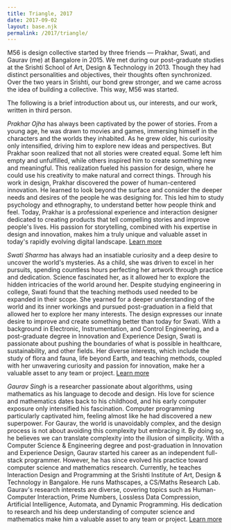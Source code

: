 ```yaml
---
title: Triangle, 2017
date: 2017-09-02
layout: base.njk
permalink: /2017/triangle/
--- 
```


M56 is design collective started by three friends — Prakhar, Swati, and Gaurav (me) at Bangalore in 2015. We met during our post-graduate studies at the Srishti School of Art, Design & Technology in 2013. Though they had distinct personalities and objectives, their thoughts often synchronized. Over the two years in Srishti, our bond grew stronger, and we came across the idea of building a collective. This way, M56 was started.

The following is a brief introduction about us, our interests, and our work, written in third person.

_Prakhar Ojha_ has always been captivated by the power of stories. From a young age, he was drawn to movies and games, immersing himself in the characters and the worlds they inhabited. As he grew older, his curiosity only intensified, driving him to explore new ideas and perspectives. But Prakhar soon realized that not all stories were created equal. Some left him empty and unfulfilled, while others inspired him to create something new and meaningful. This realization fueled his passion for design, where he could use his creativity to make natural and correct things. Through his work in design, Prakhar discovered the power of human-centered innovation. He learned to look beyond the surface and consider the deeper needs and desires of the people he was designing for. This led him to study psychology and ethnography, to understand better how people think and feel. Today, Prakhar is a professional experience and interaction designer dedicated to creating products that tell compelling stories and improve people's lives. His passion for storytelling, combined with his expertise in design and innovation, makes him a truly unique and valuable asset in today's rapidly evolving digital landscape. [Learn more](https://prakhar-ojha.info)

_Swati Sharma_ has always had an insatiable curiosity and a deep desire to uncover the world's mysteries. As a child, she was driven to excel in her pursuits, spending countless hours perfecting her artwork through practice and dedication. Science fascinated her, as it allowed her to explore the hidden intricacies of the world around her. Despite studying engineering in college, Swati found that the teaching methods used needed to be expanded in their scope. She yearned for a deeper understanding of the world and its inner workings and pursued post-graduation in a field that allowed her to explore her many interests. The design expresses our innate desire to improve and create something better than today for Swati. With a background in Electronic, Instrumentation, and Control Engineering, and a post-graduate degree in Innovation and Experience Design, Swati is passionate about pushing the boundaries of what is possible in healthcare, sustainability, and other fields. Her diverse interests, which include the study of flora and fauna, life beyond Earth, and teaching methods, coupled with her unwavering curiosity and passion for innovation, make her a valuable asset to any team or project. [Learn more](https://swati-sharma.info)

_Gaurav Singh_ is a researcher passionate about algorithms, using mathematics as his language to decode and design. His love for science and mathematics dates back to his childhood, and his early computer exposure only intensified his fascination. Computer programming particularly captivated him, feeling almost like he had discovered a new superpower. For Gaurav, the world is unavoidably complex, and the design process is not about avoiding this complexity but embracing it. By doing so, he believes we can translate complexity into the illusion of simplicity. With a Computer Science & Engineering degree and post-graduation in Innovation and Experience Design, Gaurav started his career as an independent full-stack programmer. However, he has since evolved his practice toward computer science and mathematics research. Currently, he teaches Interaction Design and Programming at the Srishti Institute of Art, Design & Technology in Bangalore. He runs Mathscapes, a CS/Maths Research Lab. Gaurav's research interests are diverse, covering topics such as Human-Computer Interaction, Prime Numbers, Lossless Data Compression, Artificial Intelligence, Automata, and Dynamic Programming. His dedication to research and his deep understanding of computer science and mathematics make him a valuable asset to any team or project. [Learn more](https://gaurav-singh.info)